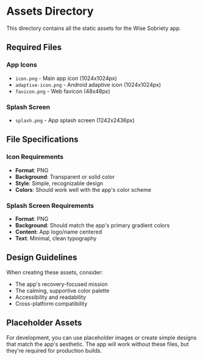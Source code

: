 # Assets Directory

This directory contains all the static assets for the Wise Sobriety app.

## Required Files

### App Icons
- `icon.png` - Main app icon (1024x1024px)
- `adaptive-icon.png` - Android adaptive icon (1024x1024px)
- `favicon.png` - Web favicon (48x48px)

### Splash Screen
- `splash.png` - App splash screen (1242x2436px)

## File Specifications

### Icon Requirements
- **Format**: PNG
- **Background**: Transparent or solid color
- **Style**: Simple, recognizable design
- **Colors**: Should work well with the app's color scheme

### Splash Screen Requirements
- **Format**: PNG
- **Background**: Should match the app's primary gradient colors
- **Content**: App logo/name centered
- **Text**: Minimal, clean typography

## Design Guidelines

When creating these assets, consider:
- The app's recovery-focused mission
- The calming, supportive color palette
- Accessibility and readability
- Cross-platform compatibility

## Placeholder Assets

For development, you can use placeholder images or create simple designs that match the app's aesthetic. The app will work without these files, but they're required for production builds. 